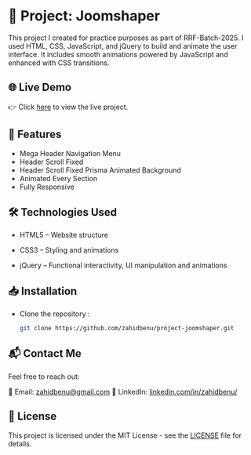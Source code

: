 # 🎯 Project: Joomshaper

This project I created for practice purposes as part of RRF-Batch-2025. I used HTML, CSS, JavaScript, and jQuery to build and animate the user interface. It includes smooth animations powered by JavaScript and enhanced with CSS transitions.

## 🌐 Live Demo

👉 Click [here](https://github.com/zahidbenu/project-joomshaper/) to view the live project.

## 🚀 Features
- Mega Header Navigation Menu
- Header Scroll Fixed
- Header Scroll Fixed Prisma Animated Background
- Animated Every Section
- Fully Responsive

## 🛠️ Technologies Used

- HTML5 – Website structure

- CSS3 – Styling and animations

- jQuery – Functional interactivity, UI manipulation and animations

## 📥 Installation
- Clone the repository :
   ```bash
   git clone https://github.com/zahidbenu/project-joomshaper.git

## 📬 Contact Me

Feel free to reach out:

📧 Email: [zahidbenu@gmail.com](mailto:zahidbenu@gmail.com)
💼 LinkedIn: [linkedin.com/in/zahidbenu/](https://www.linkedin.com/in/zahidbenu/)

## 📜 License

This project is licensed under the MIT License - see the [LICENSE](LICENSE) file for details.